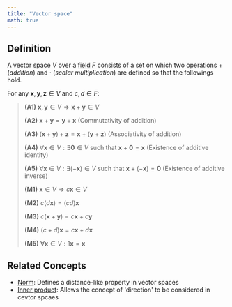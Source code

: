 ```yaml
---
title: "Vector space"
math: true
---
```


## Definition

A vector space $V$ over a [field](notes/Field.md) $F$ consists of a set on which two operations $+$ (_addition_) and $\cdot$ (_scalar multiplication_) are defined so that the followings hold.

For any $\mathbf{x}, \mathbf{y}, \mathbf{z} \in V$ and $c, d \in F$:
> **(A1)** $\mathbf{x}, \mathbf{y} \in V \Rightarrow \mathbf{x} + \mathbf{y} \in V$
>
> **(A2)** $\mathbf{x} + \mathbf{y} = \mathbf{y} + \mathbf{x}$ (Commutativity of addition)
>
> **(A3)** $(\mathbf{x} + \mathbf{y}) + \mathbf{z} = \mathbf{x} + (\mathbf{y} + \mathbf{z})$ (Associativity of addition)
>
> **(A4)** $\forall \mathbf{x} \in V: \exists \mathbf{0} \in V$ such that $\mathbf{x} + \mathbf{0} = \mathbf{x}$ (Existence of additive identity)
>
> **(A5)** $\forall \mathbf{x} \in V: \exists (-\mathbf{x}) \in V$ such that $\mathbf{x} + (-\mathbf{x}) = \mathbf{0}$ (Existence of additive inverse)
>
> **(M1)** $\mathbf{x} \in V \Rightarrow c\mathbf{x} \in V$
>
> **(M2)** $c(d\mathbf{x}) = (cd)\mathbf{x}$
>
> **(M3)** $c(\mathbf{x} + \mathbf{y}) = c\mathbf{x} + c\mathbf{y}$
>
> **(M4)** $(c + d)\mathbf{x} = c\mathbf{x} + d\mathbf{x}$
>
> **(M5)** $\forall \mathbf{x} \in V: 1\mathbf{x} = \mathbf{x}$


## Related Concepts
- [Norm](notes/Norm.md): Defines a distance-like property in vector spaces
- [Inner product](notes/Inner%20product.md): Allows the concept of 'direction' to be considered in cevtor spcaes
 